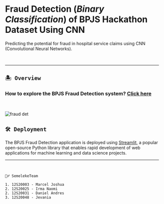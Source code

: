 # Fraud Detection (_Binary Classification_) of BPJS Hackathon Dataset Using CNN

Predicting the potential for fraud in hospital service claims using CNN (Convolutional Neural Networks).

<br>




---


## `🏝️ Overview`


### How to explore the BPJS Fraud Detection system? [Click here](https://bpjs-fraud-detection.streamlit.app/)

<br>


![fraud det](https://github.com/marceljsh/DaMi-FraudDetection-BPJS-CNN/assets/70984049/781e189a-6bea-448f-a5ad-cc31c9bfc95a)



## `🛠️ Deployment`

The BPJS Fraud Detection application is deployed using [Streamlit](https://streamlit.io/), a popular open-source Python library that enables rapid development of web applications for machine learning and data science projects.

---

<br>

```
🧞‍♂️ SemelekeTeam

1. 12S20003 - Marcel Joshua
2. 12S20025 - Irma Naomi
2. 12S20031 - Daniel Andres
3. 12S20048 - Jevania

```
